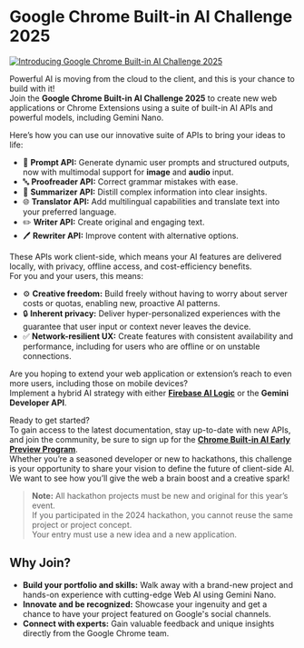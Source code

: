 # Google Chrome Built-in AI Challenge 2025

[![Introducing Google Chrome Built-in AI Challenge 2025](https://img.youtube.com/vi/9X-ZXQasW2Q/0.jpg)](https://www.youtube.com/watch?v=9X-ZXQasW2Q)

Powerful AI is moving from the cloud to the client, and this is your chance to build with it!  
Join the **Google Chrome Built-in AI Challenge 2025** to create new web applications or Chrome Extensions using a suite of built-in AI APIs and powerful models, including Gemini Nano.

Here’s how you can use our innovative suite of APIs to bring your ideas to life:

- 💭 **Prompt API:** Generate dynamic user prompts and structured outputs, now with multimodal support for **image** and **audio** input.
- 🔤 **Proofreader API:** Correct grammar mistakes with ease.
- 📄 **Summarizer API:** Distill complex information into clear insights.
- 🌐 **Translator API:** Add multilingual capabilities and translate text into your preferred language.
- ✏️ **Writer API:** Create original and engaging text.
- 🖊️ **Rewriter API:** Improve content with alternative options.

These APIs work client-side, which means your AI features are delivered locally, with privacy, offline access, and cost-efficiency benefits.  
For you and your users, this means:

- ⚙️ **Creative freedom:** Build freely without having to worry about server costs or quotas, enabling new, proactive AI patterns.
- 🔒 **Inherent privacy:** Deliver hyper-personalized experiences with the guarantee that user input or context never leaves the device.
- ✅ **Network-resilient UX:** Create features with consistent availability and performance, including for users who are offline or on unstable connections.

Are you hoping to extend your web application or extension’s reach to even more users, including those on mobile devices?  
Implement a hybrid AI strategy with either [**Firebase AI Logic**](https://firebase.google.com/docs/ai-logic/hybrid-on-device-inference?api=dev) or the **Gemini Developer API**.

Ready to get started?  
To gain access to the latest documentation, stay up-to-date with new APIs, and join the community, be sure to sign up for the [**Chrome Built-in AI Early Preview Program**](https://developer.chrome.com/docs/ai/join-epp).  
Whether you’re a seasoned developer or new to hackathons, this challenge is your opportunity to share your vision to define the future of client-side AI. We want to see how you’ll give the web a brain boost and a creative spark!

> **Note:** All hackathon projects must be new and original for this year’s event.  
> If you participated in the 2024 hackathon, you cannot reuse the same project or project concept.  
> Your entry must use a new idea and a new application.

## Why Join?

- **Build your portfolio and skills:** Walk away with a brand-new project and hands-on experience with cutting-edge Web AI using Gemini Nano.
- **Innovate and be recognized:** Showcase your ingenuity and get a chance to have your project featured on Google's social channels.
- **Connect with experts:** Gain valuable feedback and unique insights directly from the Google Chrome team.
